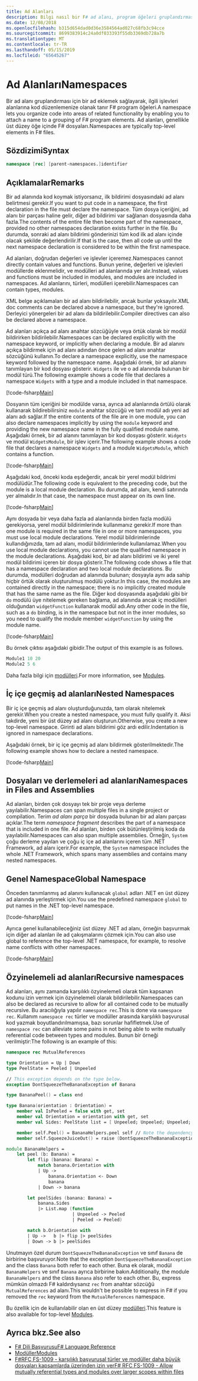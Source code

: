 ```yaml
---
title: Ad Alanları
description: Bilgi nasıl bir F# ad alanı, program öğeleri gruplandırması için bir ad eklemek sağlayarak ilgili işlevleri alanlarına kodunu düzenlemenize olanak sağlar.
ms.date: 12/08/2018
ms.openlocfilehash: b315d654dad0d36e3584564ad027c68fb3c94cce
ms.sourcegitcommit: 8699383914c24a0df033393f55db3369db728a7b
ms.translationtype: MT
ms.contentlocale: tr-TR
ms.lasthandoff: 05/15/2019
ms.locfileid: "65645267"
---
```

# <a name="namespaces"></a><span data-ttu-id="8a231-103">Ad Alanları</span><span class="sxs-lookup"><span data-stu-id="8a231-103">Namespaces</span></span>

<span data-ttu-id="8a231-104">Bir ad alanı gruplandırması için bir ad eklemek sağlayarak, ilgili işlevleri alanlarına kod düzenlemenize olanak tanır F# program öğeleri.</span><span class="sxs-lookup"><span data-stu-id="8a231-104">A namespace lets you organize code into areas of related functionality by enabling you to attach a name to a grouping of F# program elements.</span></span> <span data-ttu-id="8a231-105">Ad alanları, genellikle üst düzey öğe içinde F# dosyaları.</span><span class="sxs-lookup"><span data-stu-id="8a231-105">Namespaces are typically top-level elements in F# files.</span></span>

## <a name="syntax"></a><span data-ttu-id="8a231-106">Sözdizimi</span><span class="sxs-lookup"><span data-stu-id="8a231-106">Syntax</span></span>

```fsharp
namespace [rec] [parent-namespaces.]identifier
```

## <a name="remarks"></a><span data-ttu-id="8a231-107">Açıklamalar</span><span class="sxs-lookup"><span data-stu-id="8a231-107">Remarks</span></span>

<span data-ttu-id="8a231-108">Bir ad alanında kod koymak istiyorsanız, ilk bildirimi dosyasındaki ad alanı belirtmesi gerekir.</span><span class="sxs-lookup"><span data-stu-id="8a231-108">If you want to put code in a namespace, the first declaration in the file must declare the namespace.</span></span> <span data-ttu-id="8a231-109">Tüm dosya içeriğini, ad alanı bir parçası haline gelir, diğer ad bildirimi var sağlanan dosyasında daha fazla.</span><span class="sxs-lookup"><span data-stu-id="8a231-109">The contents of the entire file then become part of the namespace, provided no other namespaces declaration exists further in the file.</span></span> <span data-ttu-id="8a231-110">Bu durumda, sonraki ad alanı bildirimi gönderinizi tüm kod ilk ad alanı içinde olacak şekilde değerlendirilir.</span><span class="sxs-lookup"><span data-stu-id="8a231-110">If that is the case, then all code up until the next namespace declaration is considered to be within the first namespace.</span></span>

<span data-ttu-id="8a231-111">Ad alanları, doğrudan değerleri ve işlevler içeremez.</span><span class="sxs-lookup"><span data-stu-id="8a231-111">Namespaces cannot directly contain values and functions.</span></span> <span data-ttu-id="8a231-112">Bunun yerine, değerleri ve işlevleri modüllerde eklenmelidir, ve modülleri ad alanlarında yer alır.</span><span class="sxs-lookup"><span data-stu-id="8a231-112">Instead, values and functions must be included in modules, and modules are included in namespaces.</span></span> <span data-ttu-id="8a231-113">Ad alanlarını, türleri, modülleri içerebilir.</span><span class="sxs-lookup"><span data-stu-id="8a231-113">Namespaces can contain types, modules.</span></span>

<span data-ttu-id="8a231-114">XML belge açıklamaları bir ad alanı bildirilebilir, ancak bunlar yoksayılır.</span><span class="sxs-lookup"><span data-stu-id="8a231-114">XML doc comments can be declared above a namespace, but they're ignored.</span></span> <span data-ttu-id="8a231-115">Derleyici yönergeleri bir ad alanı da bildirilebilir.</span><span class="sxs-lookup"><span data-stu-id="8a231-115">Compiler directives can also be declared above a namespace.</span></span>

<span data-ttu-id="8a231-116">Ad alanları açıkça ad alanı anahtar sözcüğüyle veya örtük olarak bir modül bildirirken bildirilebilir.</span><span class="sxs-lookup"><span data-stu-id="8a231-116">Namespaces can be declared explicitly with the namespace keyword, or implicitly when declaring a module.</span></span> <span data-ttu-id="8a231-117">Bir ad alanını açıkça bildirmek için ad alanı adından önce gelen ad alanı anahtar sözcüğünü kullanın.</span><span class="sxs-lookup"><span data-stu-id="8a231-117">To declare a namespace explicitly, use the namespace keyword followed by the namespace name.</span></span> <span data-ttu-id="8a231-118">Aşağıdaki örnek, bir ad alanını tanımlayan bir kod dosyası gösterir. `Widgets` ile ve o ad alanında bulunan bir modül türü.</span><span class="sxs-lookup"><span data-stu-id="8a231-118">The following example shows a code file that declares a namespace `Widgets` with a type and a module included in that namespace.</span></span>

[!code-fsharp[Main](../../../samples/snippets/fsharp/lang-ref-2/snippet6406.fs)]

<span data-ttu-id="8a231-119">Dosyanın tüm içeriğini bir modülde varsa, ayrıca ad alanlarında örtülü olarak kullanarak bildirebilirsiniz `module` anahtar sözcüğü ve tam modül adı yeni ad alanı adı sağlar.</span><span class="sxs-lookup"><span data-stu-id="8a231-119">If the entire contents of the file are in one module, you can also declare namespaces implicitly by using the `module` keyword and providing the new namespace name in the fully qualified module name.</span></span> <span data-ttu-id="8a231-120">Aşağıdaki örnek, bir ad alanını tanımlayan bir kod dosyası gösterir. `Widgets` ve modül `WidgetsModule`, bir işlev içerir.</span><span class="sxs-lookup"><span data-stu-id="8a231-120">The following example shows a code file that declares a namespace `Widgets` and a module `WidgetsModule`, which contains a function.</span></span>

[!code-fsharp[Main](../../../samples/snippets/fsharp/lang-ref-2/snippet6401.fs)]

<span data-ttu-id="8a231-121">Aşağıdaki kod, önceki koda eşdeğerdir, ancak bir yerel modül bildirimi modülüdür.</span><span class="sxs-lookup"><span data-stu-id="8a231-121">The following code is equivalent to the preceding code, but the module is a local module declaration.</span></span> <span data-ttu-id="8a231-122">Bu durumda, ad alanı, kendi satırında yer almalıdır.</span><span class="sxs-lookup"><span data-stu-id="8a231-122">In that case, the namespace must appear on its own line.</span></span>

[!code-fsharp[Main](../../../samples/snippets/fsharp/namespaces/snippet6402.fs)]

<span data-ttu-id="8a231-123">Aynı dosyada bir veya daha fazla ad alanlarında birden fazla modülü gerekiyorsa, yerel modül bildirimlerinde kullanmanız gerekir.</span><span class="sxs-lookup"><span data-stu-id="8a231-123">If more than one module is required in the same file in one or more namespaces, you must use local module declarations.</span></span> <span data-ttu-id="8a231-124">Yerel modül bildirimlerinde kullandığınızda, tam ad alanı, modül bildirimlerinde kullanılamaz.</span><span class="sxs-lookup"><span data-stu-id="8a231-124">When you use local module declarations, you cannot use the qualified namespace in the module declarations.</span></span> <span data-ttu-id="8a231-125">Aşağıdaki kod, bir ad alanı bildirimi ve iki yerel modül bildirimi içeren bir dosya gösterir.</span><span class="sxs-lookup"><span data-stu-id="8a231-125">The following code shows a file that has a namespace declaration and two local module declarations.</span></span> <span data-ttu-id="8a231-126">Bu durumda, modülleri doğrudan ad alanında bulunan; dosyayla aynı ada sahip hiçbir örtük olarak oluşturulmuş modülü yoktur.</span><span class="sxs-lookup"><span data-stu-id="8a231-126">In this case, the modules are contained directly in the namespace; there is no implicitly created module that has the same name as the file.</span></span> <span data-ttu-id="8a231-127">Diğer kod dosyasında aşağıdaki gibi bir `do` modülü üye nitelemek gereken bağlama, ad alanında ancak iç modülleri olduğundan `widgetFunction` kullanarak modül adı.</span><span class="sxs-lookup"><span data-stu-id="8a231-127">Any other code in the file, such as a `do` binding, is in the namespace but not in the inner modules, so you need to qualify the module member `widgetFunction` by using the module name.</span></span>

[!code-fsharp[Main](../../../samples/snippets/fsharp/lang-ref-2/snippet6403.fs)]

<span data-ttu-id="8a231-128">Bu örnek çıktısı aşağıdaki gibidir.</span><span class="sxs-lookup"><span data-stu-id="8a231-128">The output of this example is as follows.</span></span>

```fsharp
Module1 10 20
Module2 5 6
```

<span data-ttu-id="8a231-129">Daha fazla bilgi için [modülleri](modules.md).</span><span class="sxs-lookup"><span data-stu-id="8a231-129">For more information, see [Modules](modules.md).</span></span>

## <a name="nested-namespaces"></a><span data-ttu-id="8a231-130">İç içe geçmiş ad alanları</span><span class="sxs-lookup"><span data-stu-id="8a231-130">Nested Namespaces</span></span>

<span data-ttu-id="8a231-131">Bir iç içe geçmiş ad alanı oluşturduğunuzda, tam olarak nitelemek gerekir.</span><span class="sxs-lookup"><span data-stu-id="8a231-131">When you create a nested namespace, you must fully qualify it.</span></span> <span data-ttu-id="8a231-132">Aksi takdirde, yeni bir üst düzey ad alanı oluşturun.</span><span class="sxs-lookup"><span data-stu-id="8a231-132">Otherwise, you create a new top-level namespace.</span></span> <span data-ttu-id="8a231-133">Girinti ad alanı bildirimi göz ardı edilir.</span><span class="sxs-lookup"><span data-stu-id="8a231-133">Indentation is ignored in namespace declarations.</span></span>

<span data-ttu-id="8a231-134">Aşağıdaki örnek, bir iç içe geçmiş ad alanı bildirmek gösterilmektedir.</span><span class="sxs-lookup"><span data-stu-id="8a231-134">The following example shows how to declare a nested namespace.</span></span>

[!code-fsharp[Main](../../../samples/snippets/fsharp/lang-ref-2/snippet6404.fs)]

## <a name="namespaces-in-files-and-assemblies"></a><span data-ttu-id="8a231-135">Dosyaları ve derlemeleri ad alanları</span><span class="sxs-lookup"><span data-stu-id="8a231-135">Namespaces in Files and Assemblies</span></span>

<span data-ttu-id="8a231-136">Ad alanları, birden çok dosyayı tek bir proje veya derleme yayılabilir.</span><span class="sxs-lookup"><span data-stu-id="8a231-136">Namespaces can span multiple files in a single project or compilation.</span></span> <span data-ttu-id="8a231-137">Terim *ad alanı parça* bir dosyada bulunan bir ad alanı parçası açıklar.</span><span class="sxs-lookup"><span data-stu-id="8a231-137">The term *namespace fragment* describes the part of a namespace that is included in one file.</span></span> <span data-ttu-id="8a231-138">Ad alanları, birden çok bütünleştirilmiş koda da yayılabilir.</span><span class="sxs-lookup"><span data-stu-id="8a231-138">Namespaces can also span multiple assemblies.</span></span> <span data-ttu-id="8a231-139">Örneğin, `System` çoğu derleme yayılan ve çoğu iç içe ad alanlarını içeren tüm .NET Framework, ad alanı içerir.</span><span class="sxs-lookup"><span data-stu-id="8a231-139">For example, the `System` namespace includes the whole .NET Framework, which spans many assemblies and contains many nested namespaces.</span></span>

## <a name="global-namespace"></a><span data-ttu-id="8a231-140">Genel Namespace</span><span class="sxs-lookup"><span data-stu-id="8a231-140">Global Namespace</span></span>

<span data-ttu-id="8a231-141">Önceden tanımlanmış ad alanını kullanacak `global` adları .NET en üst düzey ad alanında yerleştirmek için.</span><span class="sxs-lookup"><span data-stu-id="8a231-141">You use the predefined namespace `global` to put names in the .NET top-level namespace.</span></span>

[!code-fsharp[Main](../../../samples/snippets/fsharp/lang-ref-2/snippet6407.fs)]

<span data-ttu-id="8a231-142">Ayrıca genel kullanabileceğiniz üst düzey .NET ad alanı, örneğin başvurmak için diğer ad alanları ile ad çakışmalarını çözmek için.</span><span class="sxs-lookup"><span data-stu-id="8a231-142">You can also use global to reference the top-level .NET namespace, for example, to resolve name conflicts with other namespaces.</span></span>

[!code-fsharp[Main](../../../samples/snippets/fsharp/lang-ref-2/snippet6408.fs)]

## <a name="recursive-namespaces"></a><span data-ttu-id="8a231-143">Özyinelemeli ad alanları</span><span class="sxs-lookup"><span data-stu-id="8a231-143">Recursive namespaces</span></span>

<span data-ttu-id="8a231-144">Ad alanları, aynı zamanda karşılıklı özyinelemeli olarak tüm kapsanan kodunu izin vermek için özyinelemeli olarak bildirilebilir.</span><span class="sxs-lookup"><span data-stu-id="8a231-144">Namespaces can also be declared as recursive to allow for all contained code to be mutually recursive.</span></span>  <span data-ttu-id="8a231-145">Bu aracılığıyla yapılır `namespace rec`.</span><span class="sxs-lookup"><span data-stu-id="8a231-145">This is done via `namespace rec`.</span></span> <span data-ttu-id="8a231-146">Kullanım `namespace rec` türler ve modüller arasında karşılıklı başvurusal kod yazmak boyutlandırılmamışsa, bazı sorunlar hafifletmek.</span><span class="sxs-lookup"><span data-stu-id="8a231-146">Use of `namespace rec` can alleviate some pains in not being able to write mutually referential code between types and modules.</span></span> <span data-ttu-id="8a231-147">Bunun bir örneği verilmiştir:</span><span class="sxs-lookup"><span data-stu-id="8a231-147">The following is an example of this:</span></span>

```fsharp
namespace rec MutualReferences

type Orientation = Up | Down
type PeelState = Peeled | Unpeeled

// This exception depends on the type below.
exception DontSqueezeTheBananaException of Banana

type BananaPeel() = class end

type Banana(orientation : Orientation) =
    member val IsPeeled = false with get, set
    member val Orientation = orientation with get, set
    member val Sides: PeelState list = [ Unpeeled; Unpeeled; Unpeeled; Unpeeled] with get, set

    member self.Peel() = BananaHelpers.peel self // Note the dependency on the BananaHelpers module.
    member self.SqueezeJuiceOut() = raise (DontSqueezeTheBananaException self) // This member depends on the exception above.

module BananaHelpers =
    let peel (b: Banana) =
        let flip (banana: Banana) =
            match banana.Orientation with
            | Up -> 
                banana.Orientation <- Down
                banana
            | Down -> banana

        let peelSides (banana: Banana) =
            banana.Sides
            |> List.map (function
                         | Unpeeled -> Peeled
                         | Peeled -> Peeled)

        match b.Orientation with
        | Up ->   b |> flip |> peelSides
        | Down -> b |> peelSides
```

<span data-ttu-id="8a231-148">Unutmayın özel durum `DontSqueezeTheBananaException` ve sınıf `Banana` de birbirine başvuruyor.</span><span class="sxs-lookup"><span data-stu-id="8a231-148">Note that the exception `DontSqueezeTheBananaException` and the class `Banana` both refer to each other.</span></span>  <span data-ttu-id="8a231-149">Buna ek olarak, modül `BananaHelpers` ve sınıf `Banana` ayrıca birbirine bakın.</span><span class="sxs-lookup"><span data-stu-id="8a231-149">Additionally, the module `BananaHelpers` and the class `Banana` also refer to each other.</span></span> <span data-ttu-id="8a231-150">Bu, express mümkün olmazdı F# kaldırdıysanız `rec` from anahtar sözcüğü `MutualReferences` ad alanı.</span><span class="sxs-lookup"><span data-stu-id="8a231-150">This wouldn't be possible to express in F# if you removed the `rec` keyword from the `MutualReferences` namespace.</span></span>

<span data-ttu-id="8a231-151">Bu özellik için de kullanılabilir olan en üst düzey [modülleri](modules.md).</span><span class="sxs-lookup"><span data-stu-id="8a231-151">This feature is also available for top-level [Modules](modules.md).</span></span>

## <a name="see-also"></a><span data-ttu-id="8a231-152">Ayrıca bkz.</span><span class="sxs-lookup"><span data-stu-id="8a231-152">See also</span></span>

- [<span data-ttu-id="8a231-153">F# Dili Başvurusu</span><span class="sxs-lookup"><span data-stu-id="8a231-153">F# Language Reference</span></span>](index.md)
- [<span data-ttu-id="8a231-154">Modüller</span><span class="sxs-lookup"><span data-stu-id="8a231-154">Modules</span></span>](modules.md)
- [<span data-ttu-id="8a231-155">F#RFC FS-1009 - karşılıklı başvurusal türler ve modüller daha büyük dosyaları kapsamlarda üzerinden izin ver</span><span class="sxs-lookup"><span data-stu-id="8a231-155">F# RFC FS-1009 - Allow mutually referential types and modules over larger scopes within files</span></span>](https://github.com/fsharp/fslang-design/blob/master/FSharp-4.1/FS-1009-mutually-referential-types-and-modules-single-scope.md)
